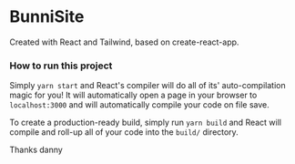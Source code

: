 # BunniSite 

Created with React and Tailwind, based on create-react-app.

### How to run this project
Simply `yarn start` and React's compiler will do all of its' auto-compilation magic for you! It will automatically open a page in your browser to `localhost:3000` and will automatically compile your code on file save.

To create a production-ready build, simply run `yarn build` and React will compile and roll-up all of your code into the `build/` directory.


Thanks danny